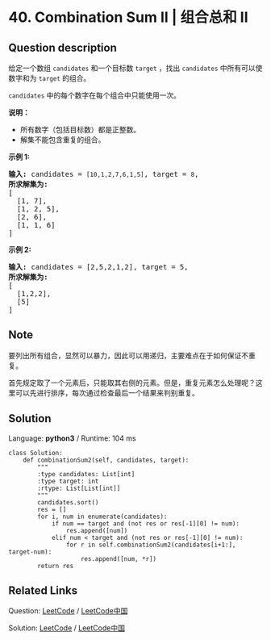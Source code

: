 # 40. Combination Sum II | 组合总和 II

## Question description

<!--If you want to use the English description, use <p>Given a collection of candidate numbers (<code>candidates</code>) and a target number (<code>target</code>), find all unique combinations in <code>candidates</code>&nbsp;where the candidate numbers sums to <code>target</code>.</p>

<p>Each number in <code>candidates</code>&nbsp;may only be used <strong>once</strong> in the combination.</p>

<p><strong>Note:</strong></p>

<ul>
	<li>All numbers (including <code>target</code>) will be positive integers.</li>
	<li>The solution set must not contain duplicate combinations.</li>
</ul>

<p><strong>Example 1:</strong></p>

<pre>
<strong>Input:</strong> candidates =&nbsp;<code>[10,1,2,7,6,1,5]</code>, target =&nbsp;<code>8</code>,
<strong>A solution set is:</strong>
[
  [1, 7],
  [1, 2, 5],
  [2, 6],
  [1, 1, 6]
]
</pre>

<p><strong>Example 2:</strong></p>

<pre>
<strong>Input:</strong> candidates =&nbsp;[2,5,2,1,2], target =&nbsp;5,
<strong>A solution set is:</strong>
[
&nbsp; [1,2,2],
&nbsp; [5]
]
</pre>
 instead-->
<p>给定一个数组&nbsp;<code>candidates</code>&nbsp;和一个目标数&nbsp;<code>target</code>&nbsp;，找出&nbsp;<code>candidates</code>&nbsp;中所有可以使数字和为&nbsp;<code>target</code>&nbsp;的组合。</p>

<p><code>candidates</code>&nbsp;中的每个数字在每个组合中只能使用一次。</p>

<p><strong>说明：</strong></p>

<ul>
	<li>所有数字（包括目标数）都是正整数。</li>
	<li>解集不能包含重复的组合。&nbsp;</li>
</ul>

<p><strong>示例&nbsp;1:</strong></p>

<pre><strong>输入:</strong> candidates =&nbsp;<code>[10,1,2,7,6,1,5]</code>, target =&nbsp;<code>8</code>,
<strong>所求解集为:</strong>
[
  [1, 7],
  [1, 2, 5],
  [2, 6],
  [1, 1, 6]
]
</pre>

<p><strong>示例&nbsp;2:</strong></p>

<pre><strong>输入:</strong> candidates =&nbsp;[2,5,2,1,2], target =&nbsp;5,
<strong>所求解集为:</strong>
[
&nbsp; [1,2,2],
&nbsp; [5]
]</pre>


## Note

要列出所有组合，显然可以暴力，因此可以用递归，主要难点在于如何保证不重复。

首先规定取了一个元素后，只能取其右侧的元素。但是，重复元素怎么处理呢？这里可以先进行排序，每次通过检查最后一个结果来判别重复。


## Solution

Language: **python3**  /  Runtime: 104 ms

```python3
class Solution:
    def combinationSum2(self, candidates, target):
        """
        :type candidates: List[int]
        :type target: int
        :rtype: List[List[int]]
        """
        candidates.sort()
        res = []
        for i, num in enumerate(candidates):
            if num == target and (not res or res[-1][0] != num):
                res.append([num])
            elif num < target and (not res or res[-1][0] != num):
                for r in self.combinationSum2(candidates[i+1:], target-num):
                    res.append([num, *r])
        return res
```



## Related Links

Question: [LeetCode](https://leetcode.com/problems/combination-sum-ii/description/)  /  [LeetCode中国](https://leetcode-cn.com/problems/combination-sum-ii/description/)

Solution: [LeetCode](https://leetcode.com/articles/combination-sum-ii/)  /  [LeetCode中国](https://leetcode-cn.com/articles/combination-sum-ii/)